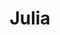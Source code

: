 ---
category: [julia] #Category ID.
hue: var(--c-themeHueBlue) #Category hue. See note [1].
title: Julia #Category title.
---